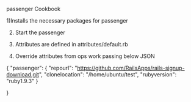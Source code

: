 passenger Cookbook

1)Installs the necessary packages for passenger

2) Start the passenger

3) Attributes are defined in attributes/default.rb

4) Override attributes from ops work passing below JSON

{
 "passenger": {
    "repourl": "https://github.com/RailsApps/rails-signup-download.git",
    "clonelocation": "/home/ubuntu/test",
    "rubyversion": "ruby1.9.3"
  }

}
